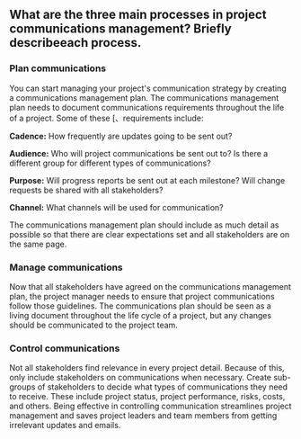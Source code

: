 ## What are the three main processes in project communications management? Briefly describeeach process.

### Plan communications

You can start managing your project's communication strategy by creating a communications management plan. The communications management plan needs to document communications requirements throughout the life of a project. Some of these [、requirements include:

**Cadence:** How frequently are updates going to be sent out?

**Audience:** Who will project communications be sent out to? Is there a different group for different types of communications?

**Purpose:** Will progress reports be sent out at each milestone? Will change requests be shared with all stakeholders?

**Channel:** What channels will be used for communication?

The communications management plan should include as much detail as possible so that there are clear expectations set and all stakeholders are on the same page.

### Manage communications

Now that all stakeholders have agreed on the communications management plan, the project manager needs to ensure that project communications follow those guidelines. The communications plan should be seen as a living document throughout the life cycle of a project, but any changes should be communicated to the project team.

### Control communications

Not all stakeholders find relevance in every project detail. Because of this, only include stakeholders on communications when necessary. Create sub-groups of stakeholders to decide what types of communications they need to receive. These include project status, project performance, risks, costs, and others. Being effective in controlling communication streamlines project management and saves project leaders and team members from getting irrelevant updates and emails.
